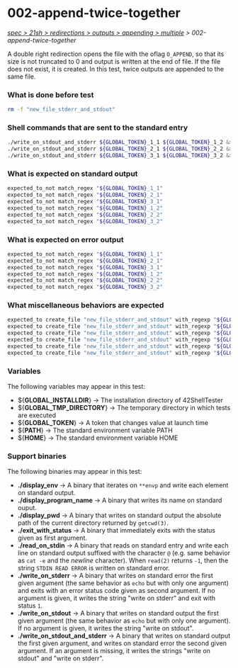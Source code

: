 # 002-append-twice-together

*[spec > 21sh > redirections > outputs > appending > multiple](..) > 002-append-twice-together*

A double right redirection opens the file with the oflag `O_APPEND`, so that its size is not truncated to 0 and output is written at the end of file. If the file does not exist, it is created.
In this test, twice outputs are appended to the same file.
### What is done before test

```bash
rm -f "new_file_stderr_and_stdout"

```

### Shell commands that are sent to the standard entry

```bash
./write_on_stdout_and_stderr ${GLOBAL_TOKEN}_1_1 ${GLOBAL_TOKEN}_1_2 &>> new_file_stderr_and_stdout
./write_on_stdout_and_stderr ${GLOBAL_TOKEN}_2_1 ${GLOBAL_TOKEN}_2_2 &>>	new_file_stderr_and_stdout
./write_on_stdout_and_stderr ${GLOBAL_TOKEN}_3_1 ${GLOBAL_TOKEN}_3_2 &>>	  	new_file_stderr_and_stdout

```

### What is expected on standard output

```bash
expected_to_not match_regex "${GLOBAL_TOKEN}_1_1"
expected_to_not match_regex "${GLOBAL_TOKEN}_2_1"
expected_to_not match_regex "${GLOBAL_TOKEN}_3_1"
expected_to_not match_regex "${GLOBAL_TOKEN}_1_2"
expected_to_not match_regex "${GLOBAL_TOKEN}_2_2"
expected_to_not match_regex "${GLOBAL_TOKEN}_3_2"

```

### What is expected on error output

```bash
expected_to_not match_regex "${GLOBAL_TOKEN}_1_1"
expected_to_not match_regex "${GLOBAL_TOKEN}_2_1"
expected_to_not match_regex "${GLOBAL_TOKEN}_3_1"
expected_to_not match_regex "${GLOBAL_TOKEN}_1_2"
expected_to_not match_regex "${GLOBAL_TOKEN}_2_2"
expected_to_not match_regex "${GLOBAL_TOKEN}_3_2"

```

### What miscellaneous behaviors are expected

```bash
expected_to create_file "new_file_stderr_and_stdout" with_regexp "${GLOBAL_TOKEN}_1_1$"
expected_to create_file "new_file_stderr_and_stdout" with_regexp "${GLOBAL_TOKEN}_2_1$"
expected_to create_file "new_file_stderr_and_stdout" with_regexp "${GLOBAL_TOKEN}_3_1$"
expected_to create_file "new_file_stderr_and_stdout" with_regexp "${GLOBAL_TOKEN}_1_2$"
expected_to create_file "new_file_stderr_and_stdout" with_regexp "${GLOBAL_TOKEN}_2_2$"
expected_to create_file "new_file_stderr_and_stdout" with_regexp "${GLOBAL_TOKEN}_3_2$"

```

### Variables

The following variables may appear in this test:

* ${**GLOBAL_INSTALLDIR**} -> The installation directory of 42ShellTester
* ${**GLOBAL_TMP_DIRECTORY**} -> The temporary directory in which tests are executed
* ${**GLOBAL_TOKEN**} -> A token that changes value at launch time
* ${**PATH**} -> The standard environment variable PATH
* ${**HOME**} -> The standard environment variable HOME

### Support binaries

The following binaries may appear in this test:


* **./display_env** -> A binary that iterates on `**envp` and write each element on standard output.
* **./display_program_name** -> A binary that writes its name on standard ouput.
* **./display_pwd** -> A binary that writes on standard output the absolute path of the current directory returned by `getcwd(3)`.
* **./exit_with_status** -> A binary that immediately exits with the status given as first argument.
* **./read_on_stdin** -> A binary that reads on standard entry and write each line on standard output suffixed with the character `@` (e.g. same behavior as `cat -e` and the *newline* character). When `read(2)` returns `-1`, then the string `STDIN READ ERROR` is written on standard error.
* **./write_on_stderr** -> A binary that writes on standard error the first given argument (the same behavior as `echo` but with only one argument) and exits with an error status code given as second argument. If no argument is given, it writes the string "write on stderr" and exit with status `1`.
* **./write_on_stdout** -> A binary that writes on standard output the first given argument (the same behavior as `echo` but with only one argument). If no argument is given, it writes the string "write on stdout".
* **./write_on_stdout_and_stderr** -> A binary that writes on standard output the first given argument, and writes on standard error the second given argument. If an argument is missing, it writes the strings "write on stdout" and "write on stderr".
